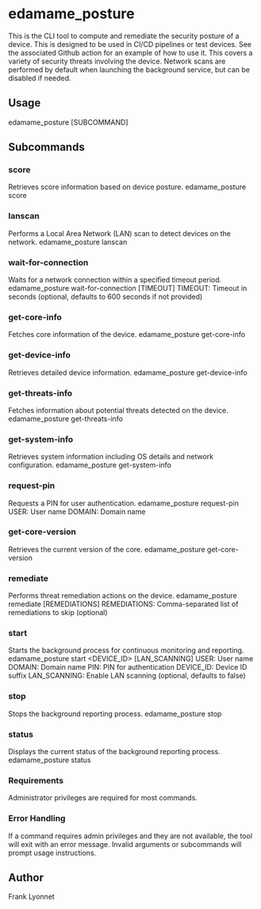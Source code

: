 # edamame_posture
This is the CLI tool to compute and remediate the security posture of a device. This is designed to be used in CI/CD pipelines or test devices.
See the associated Github action for an example of how to use it. This covers a variety of security threats involving the device.
Network scans are performed by default when launching the background service, but can be disabled if needed.

## Usage
edamame_posture [SUBCOMMAND]

## Subcommands
### score
Retrieves score information based on device posture.
edamame_posture score

### lanscan
Performs a Local Area Network (LAN) scan to detect devices on the network.
edamame_posture lanscan

### wait-for-connection
Waits for a network connection within a specified timeout period.
edamame_posture wait-for-connection [TIMEOUT]
TIMEOUT: Timeout in seconds (optional, defaults to 600 seconds if not provided)

### get-core-info
Fetches core information of the device.
edamame_posture get-core-info

### get-device-info
Retrieves detailed device information.
edamame_posture get-device-info

### get-threats-info
Fetches information about potential threats detected on the device.
edamame_posture get-threats-info

### get-system-info
Retrieves system information including OS details and network configuration.
edamame_posture get-system-info

### request-pin
Requests a PIN for user authentication.
edamame_posture request-pin <USER> <DOMAIN>
USER: User name
DOMAIN: Domain name

### get-core-version
Retrieves the current version of the core.
edamame_posture get-core-version

### remediate
Performs threat remediation actions on the device.
edamame_posture remediate [REMEDIATIONS]
REMEDIATIONS: Comma-separated list of remediations to skip (optional)

### start
Starts the background process for continuous monitoring and reporting.
edamame_posture start <USER> <DOMAIN> <PIN> <DEVICE_ID> [LAN_SCANNING]
USER: User name
DOMAIN: Domain name
PIN: PIN for authentication
DEVICE_ID: Device ID suffix
LAN_SCANNING: Enable LAN scanning (optional, defaults to false)

### stop
Stops the background reporting process.
edamame_posture stop

### status
Displays the current status of the background reporting process.
edamame_posture status

### Requirements
Administrator privileges are required for most commands.

### Error Handling
If a command requires admin privileges and they are not available, the tool will exit with an error message.
Invalid arguments or subcommands will prompt usage instructions.

## Author
Frank Lyonnet